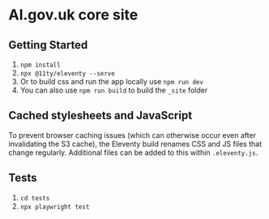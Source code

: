 # AI.gov.uk core site

## Getting Started

1. `npm install`
2. `npx @11ty/eleventy --serve`
3. Or to build css and run the app locally use `npm run dev`
4. You can also use `npm run build` to build the `_site` folder

## Cached stylesheets and JavaScript

To prevent browser caching issues (which can otherwise occur even after invalidating the S3 cache), the Eleventy build renames CSS and JS files that change regularly. Additional files can be added to this within `.eleventy.js`.

## Tests

1. `cd tests`
2. `npx playwright test`